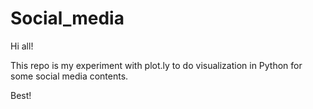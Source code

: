 # Social_media

Hi all!

This repo is my experiment with plot.ly to do visualization in Python for some social media contents.

Best!
